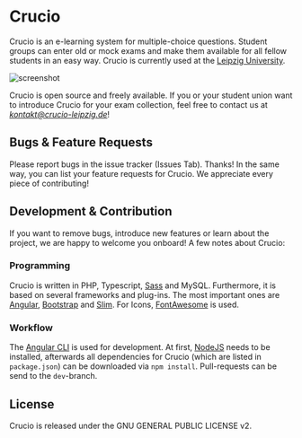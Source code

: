# Crucio

Crucio is an e-learning system for multiple-choice questions. Student groups can enter old or mock exams and make them available for all fellow students in an easy way. Crucio is currently used at the [Leipzig University](https://www.crucio-leipzig.de).

![screenshot](https://raw.githubusercontent.com/pantor/crucio/master/doc/screenshot.png)

Crucio is open source and freely available. If you or your student union want to introduce Crucio for your exam collection, feel free to contact us at *kontakt@crucio-leipzig.de*!


## Bugs & Feature Requests
Please report bugs in the issue tracker (Issues Tab). Thanks! In the same way, you can list your feature requests for Crucio. We appreciate every piece of contributing!


## Development & Contribution
If you want to remove bugs, introduce new features or learn about the project, we are happy to welcome you onboard! A few notes about Crucio:

### Programming
Crucio is written in PHP, Typescript, [Sass](http://sass-lang.com) and MySQL. Furthermore, it is based on several frameworks and plug-ins. The most important ones are [Angular](https://angular.io), [Bootstrap](https://getbootstrap.com) and [Slim](http://www.slimframework.com). For Icons, [FontAwesome](http://fontawesome.io) is used.

### Workflow
The [Angular CLI](https://cli.angular.io) is used for development. At first, [NodeJS](https://nodejs.org) needs to be installed, afterwards all dependencies for Crucio (which are listed in `package.json`) can be downloaded via `npm install`. Pull-requests can be send to the `dev`-branch.


## License
Crucio is released under the GNU GENERAL PUBLIC LICENSE v2.
